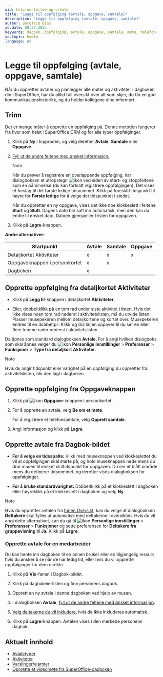 ```yaml
---
uid: help-no-follow-up-create
title: "Legge til oppfølging (avtale, oppgave, samtale)"
description: "Legge til oppfølging (avtale, oppgave, samtale)"
author: Bergfrid Dias
so.date: 09.27.2023
keywords: dagbok, oppfølging, avtale, oppgave, samtale, møte, telefon
so.topic: howto
language: no
---
```


# Legge til oppfølging (avtale, oppgave, samtale)

Når du oppretter avtaler og planlegger alle møter og aktiviteter i dagboken din i SuperOffice, har du alltid full oversikt over alt som skjer, du får en god kommunikasjonshistorikk, og du holder kollegene dine informert.

## Trinn

Det er mange måter å opprette en oppfølging på. Denne metoden fungerer fra hvor som helst i SuperOffice CRM og for alle typer oppfølginger.

1. Klikk på **Ny** i toppraden, og velg deretter **Avtale**, **Samtale** eller **Oppgave**.

2. [Fyll ut de andre feltene med ønsket informasjon.][6]

    > [!NOTE]
    > Når du prøver å registrere en overlappende oppfølging, har dialogboksen et utropstegn ![ikon][img2] ved siden av start- og stoppfeltene som en påminnelse (du kan fortsatt registrere oppfølgingen). Det vises et forslag til det første ledige tidsrommet. Klikk på foreslått tidspunkt til høyre for **Første ledige** for å velge det tidspunktet i stedet.
    >
    > Når du oppretter en ny oppgave, vises det ikke noe klokkeslett i feltene **Start** og **Slutt**. Dagens dato blir satt inn automatisk, men den kan du endre til ønsket dato. Datoen gjenspeiler fristen for oppgaven.

3. Klikk på **Lagre**-knappen.

**Andre alternativer:**

| Startpunkt | Avtale | Samtale | Oppgave |
|---|---|---|---|
| Detaljkortet Aktiviteter | x | x | x |
| Oppgaveknappen i personkortet | x | x | |
| Dagboken | x | | |

## Opprette oppfølging fra detaljkortet Aktiviteter

* Klikk på **Legg til**-knappen i detaljkortet **Aktiviteter**.

* Eller, dobbeltklikk på en tom rad under siste aktivitet i listen. Hvis det ikke vises noen tom rad nederst i aktivitetslisten, må du utvide listen: Plasser musepekeren mellom detaljkortene og kortet over. Musepekeren endres til en dobbeltpil. Klikk og dra linjen oppover til du ser en eller flere tomme rader nederst i aktivitetslisten.

Da åpnes som standard dialogboksen **Avtale**. For å angi hvilken dialogboks som skal åpnes velger du ![ikon][img1] **Personlige innstillinger** > **Preferanser** > **Funksjoner** > **Type fra detaljkort Aktiviteter**.

> [!NOTE]
> Hvis du angir tidspunkt eller varighet på en oppfølging du oppretter fra aktivitetslisten, blir den lagt i dagboken.

## Opprette oppfølging fra Oppgaveknappen

1. Klikk på ![ikon][img3] **Oppgave**-knappen i personkortet.

1. For å opprette en avtale, velg **Be om et møte**.

    For å registrere et telefonsamtale, velg **Opprett samtale**.

1. Angi informasjon og klikk på **Lagre**.

## Opprette avtale fra Dagbok-bildet

* **For å velge en tidsspalte:** Klikk med museknappen ved klokkeslettet du vil at oppfølgingen skal starte på, og hold museknappen nede mens du drar musen til ønsket sluttidspunkt for oppgaven. Du ser et blått område mens du definerer tidsrommet, og deretter vises dialogboksen for oppfølginger.

* **For å bruke standardvarighet:** Dobbeltklikk på et klokkeslett i dagboken eller høyreklikk på et klokkeslett i dagboken og velg **Ny**.

> [!NOTE]
> Hvis du oppretter avtalen fra [fanen Oversikt][7], kan du velge at dialogboksen **Deltakere** skal fylles ut automatisk med deltakerne i oversikten. Hvis du vil angi dette alternativet, kan du gå til ![ikon][img1] **Personlige innstillinger** > **Preferanser** > **Funksjoner** og sette preferansen for **Deltakere fra gruppevisning** til **Ja**. Klikk på **Lagre**.

### <a id="associate" />Opprette avtale for en medarbeider

Du kan hente inn dagboken til en annen bruker eller en tilgjengelig ressurs hvis du ønsker å se når de har ledig tid, eller hvis du vil opprette oppfølginger for dem direkte.

1. Klikk på **Vis**-fanen i Dagbok-bildet.

2. Klikk på dagbokeierlisten og finn personens dagbok.

3. Opprett en ny avtale i denne dagboken ved hjelp av musen.

4. I dialogboksen **Avtale**, [fyll ut de andre feltene med ønsket informasjon][6].

5. [Velg deltakerne du vil inkludere][5], hvis de ikke inkluderes automatisk.

6. Klikk på **Lagre**-knappen. Avtalen vises i den merkede personens dagbok.

## Aktuelt innhold

* [Avtaletyper][1]
* [Aktiviteter][8]
* [Varslinger/alarmer][3]
* [Opprette et videomøte fra SuperOffice-dagboken][2]

<!-- Referenced links -->
[1]: follow-ups.md
[2]: video-meetings.md
[3]: set-alarm.md
[5]: invitation/add-participant.md
[6]: screen/dialog-for-followups.md
[7]: screen/view.md
[8]: ../../learn/basics/activity.md

<!-- Referenced images -->
[img2]: ../../../../common/icons/warning-red.png
[img1]: ../../../media/icons/personal-settings-small.png
[img3]: ../../../media/icons/btn-menu.png
